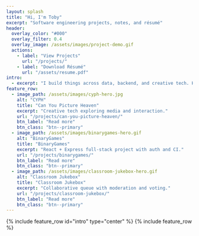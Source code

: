 ```yaml
---
layout: splash
title: "Hi, I'm Toby"
excerpt: "Software engineering projects, notes, and résumé"
header:
  overlay_color: "#000"
  overlay_filter: 0.4
  overlay_image: /assets/images/project-demo.gif
  actions:
    - label: "View Projects"
      url: "/projects/"
    - label: "Download Résumé"
      url: "/assets/resume.pdf"
intro:
  - excerpt: "I build things across data, backend, and creative tech. Here are a few highlights."
feature_row:
  - image_path: /assets/images/cyph-hero.jpg
    alt: "CYPH"
    title: "Can You Picture Heaven"
    excerpt: "Creative tech exploring media and interaction."
    url: "/projects/can-you-picture-heaven/"
    btn_label: "Read more"
    btn_class: "btn--primary"
  - image_path: /assets/images/binarygames-hero.gif
    alt: "BinaryGames"
    title: "BinaryGames"
    excerpt: "React + Express full‑stack project with auth and CI."
    url: "/projects/binarygames/"
    btn_label: "Read more"
    btn_class: "btn--primary"
  - image_path: /assets/images/classroom-jukebox-hero.gif
    alt: "Classroom Jukebox"
    title: "Classroom Jukebox"
    excerpt: "Collaborative queue with moderation and voting."
    url: "/projects/classroom-jukebox/"
    btn_label: "Read more"
    btn_class: "btn--primary"
---
```


{% include feature_row id="intro" type="center" %}
{% include feature_row %}
